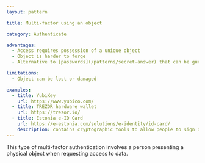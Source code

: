 ```yaml
---
layout: pattern

title: Multi-factor using an object

category: Authenticate

advantages:
  - Access requires possession of a unique object 
  - Object is harder to forge
  - Alternative to [passwords](/patterns/secret-answer) that can be guessed or stolen.

limitations:
  - Object can be lost or damaged

examples:
  - title: YubiKey
    url: https://www.yubico.com/
  - title: TREZOR hardware wallet
    url: https://trezor.io/   
  - title: Estonia e-ID Card
    url: https://e-estonia.com/solutions/e-identity/id-card/
    description: contains cryptographic tools to allow people to sign documents online
---
```


This type of multi-factor authentication involves a person presenting a physical object when requesting access to data.
